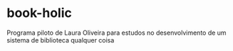 # book-holic
Programa piloto de Laura Oliveira para estudos no desenvolvimento de um sistema de biblioteca
qualquer coisa
